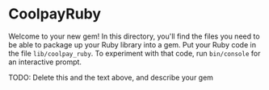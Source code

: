 # CoolpayRuby

Welcome to your new gem! In this directory, you'll find the files you need to be able to package up your Ruby library into a gem. Put your Ruby code in the file `lib/coolpay_ruby`. To experiment with that code, run `bin/console` for an interactive prompt.

TODO: Delete this and the text above, and describe your gem

